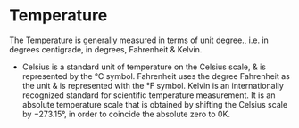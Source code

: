 # Temperature
The Temperature is generally measured in terms of unit degree., i.e. in degrees centigrade, in degrees, Fahrenheit & Kelvin.

+ Celsius is a standard unit of temperature on the Celsius scale, & is represented by the °C symbol.
Fahrenheit uses the degree Fahrenheit as the unit & is represented with the °F symbol.
Kelvin is an internationally recognized standard for scientific temperature measurement. It is an absolute temperature scale that is obtained by shifting the Celsius scale by −273.15°, in order to coincide the absolute zero to 0K.
